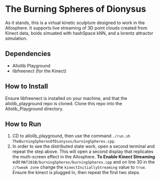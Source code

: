 # The Burning Spheres of Dionysus
As it stands, this is a virtual kinetic sculpture designed to work in the Allosphere. It supports live streaming of 3D point clouds created from Kinect data, boids simuated with hashSpace kNN, and a lorentz attractor simulation.
## Dependencies
 * Allollib Playground
 * libfreenect (for the Kinect)
## How to Install
Ensure libfreenect is installed on your machine, and that the allolib_playground repo is cloned. Clone this repo into the Allolib_Playground directory.
## How to Run
1) CD to allolib_playground, then use the command `./run.sh TheBurningSpheresOfDionysus/burningSpheres.cpp`.
2) In order to see the distributed state work, open a second terminal and repeat the step above. This will open a second display that replicates the multi-screen effect in the Allosphere.
**To Enable Kinect Streaming** edit `MAT201B/burningSpheres/burningSpheres.cpp` and on line 30 in the `//tweak zone` change the `kinectInitiallyStreaming` value to `true`. Ensure the kinect is plugged in, then repeat the first two steps.
